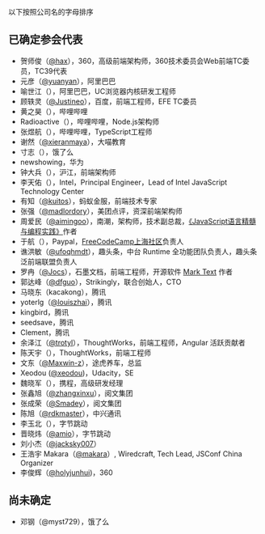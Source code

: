 以下按照公司名的字母排序

## 已确定参会代表

- 贺师俊（[@hax](https://github.com/hax)），360，高级前端架构师，360技术委员会Web前端TC委员，TC39代表
- 元彦（[@yuanyan](https://github.com/yuanyan)），阿里巴巴
- 喻世江（），阿里巴巴，UC浏览器内核研发工程师
- 顾轶灵（[@Justineo](https://github.com/Justineo)），百度，前端工程师，EFE TC委员
- 黄之昊（），哔哩哔哩
- Radioactive（），哔哩哔哩，Node.js架构师
- 张煜航（），哔哩哔哩，TypeScript工程师
- 谢然（[@xieranmaya](https://github.com/xieranmaya)），大喵教育
- 寸志（），饿了么
- newshowing，华为
- 钟大兵（），沪江，前端架构师
- 李天佑（），Intel，Principal Engineer，Lead of Intel JavaScript Technology Center
- 有知（[@kuitos](https://github.com/kuitos)），蚂蚁金服，前端技术专家
- 张强（[@madlordory](https://github.com/madlordory)），美团点评，资深前端架构师
- 周爱民（[@aimingoo](https://github.com/aimingoo)），南潮，架构师，技术副总裁，[《JavaScript语言精髓与编程实践》](https://book.douban.com/subject/10542576/)作者
- 于航（），Paypal，[FreeCodeCamp上海社区](https://freecodecamp-shanghai.github.io)负责人
- 谯洪敏（[@ufoqhmdt](https://github.com/ufoqhmdt)），趣头条，中台 Runtime 全功能团队负责人，趣头条泛前端联盟负责人
- 罗冉（[@Jocs](https://github.com/Jocs)），石墨文档，前端工程师，开源软件 [Mark Text](https://github.com/marktext/marktext) 作者
- 郭达峰（[@dfguo](https://github.com/dfguo)），Strikingly，联合创始人，CTO
- 马晓东（kacakong），腾讯
- yoterlg（[@louiszhai](https://github.com/louiszhai)），腾讯
- kingbird，腾讯
- seedsave，腾讯
- Clement，腾讯
- 余泽江（[@trotyl](https://github.com/trotyl)），ThoughtWorks，前端工程师，Angular 活跃贡献者
- 陈天宇（），ThoughtWorks，前端工程师
- 文东（[@Maxwin-z](https://github.com/Maxwin-z)），途虎养车，总监
- Xeodou ([@xeodou](https://github.com/xeodou))，Udacity，SE
- 魏晓军（），携程，高级研发经理
- 张鑫旭（[@zhangxinxu](https://github.com/zhangxinxu)），阅文集团
- 张成荣（[@Smadey](https://github.com/smadey)），阅文集团
- 陈旭（[@rdkmaster](https://github.com/rdkmaster)），中兴通讯
- 李玉北（），字节跳动
- 晋晓炜（[@amio](https://github.com/amio)），字节跳动
- 刘小杰（[@jacksky007](https://github.com/jacksky007)）
- 王浩宇 Makara（[@makara](https://github.com/makara)）, Wiredcraft, Tech Lead, JSConf China Organizer
- 李俊辉（[@holyjunhui](https://github.com/holyjunhui))，360

## 尚未确定

- 邓钢（@myst729），饿了么

